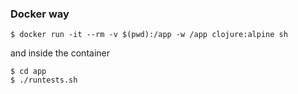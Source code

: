 ### Docker way

```
$ docker run -it --rm -v $(pwd):/app -w /app clojure:alpine sh
```
and inside the container
```
$ cd app
$ ./runtests.sh
```
